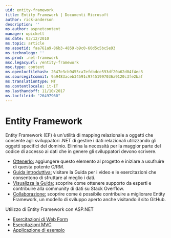 ```yaml
---
uid: entity-framework
title: Entity Framework | Documenti Microsoft
author: rick-anderson
description: ''
ms.author: aspnetcontent
manager: wpickett
ms.date: 03/12/2010
ms.topic: article
ms.assetid: faa761a9-86b3-4859-b9c0-60d5c5bc5e93
ms.technology: ''
ms.prod: .net-framework
msc.legacyurl: /entity-framework
msc.type: content
ms.openlocfilehash: 2647e3cb9455ca7efdbdce593df20a62d04f4ec3
ms.sourcegitcommit: 9a9483aceb34591c97451997036a9120c3fe2baf
ms.translationtype: MT
ms.contentlocale: it-IT
ms.lasthandoff: 11/10/2017
ms.locfileid: "26497960"
---
```

<a name="entity-framework"></a>Entity Framework
====================
Entity Framework (EF) è un'utilità di mapping relazionale a oggetti che consente agli sviluppatori .NET di gestire i dati relazionali utilizzando gli oggetti specifici del dominio. Elimina la necessità per la maggior parte del codice di accesso ai dati che in genere gli sviluppatori devono scrivere.


- [Ottenerlo:](https://msdn.com/data/ee712906) aggiungere questo elemento al progetto e iniziare a usufruire di questa potente O/RM.
- [Guida introduttiva:](https://msdn.com/data/ee712907) visitare la Guida per i video e le esercitazioni che consentono di sfruttare al meglio i dati.
- [Visualizza la Guida:](https://msdn.com/data/hh913619) scoprire come ottenere supporto da esperti e contribuire alla community di dati su Stack Overflow.
- [Collaborazione:](https://github.com/aspnet/EntityFramework6) scoprire come è possibile contribuire a migliorare Entity Framework, un modello di sviluppo aperto anche visitando il sito GitHub.


Utilizzo di Entity Framework con ASP.NET

- [Esercitazioni di Web Form](web-forms/overview/older-versions-getting-started/getting-started-with-ef/the-entity-framework-and-aspnet-getting-started-part-1.md)
- [Esercitazioni MVC](mvc/overview/getting-started/getting-started-with-ef-using-mvc/creating-an-entity-framework-data-model-for-an-asp-net-mvc-application.md)
- [Applicazione di esempio](https://code.msdn.microsoft.com/ASPNET-MVC-Application-b01a9fe8)
